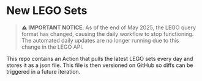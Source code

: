 # New LEGO Sets

> **⚠️ IMPORTANT NOTICE**: As of the end of May 2025, the LEGO query format has changed, causing the daily workflow to stop functioning. The automated daily updates are no longer running due to this change in the LEGO API.

This repo contains an Action that pulls the latest LEGO sets every day and stores it as a json file. This file is then versioned on GitHub so diffs can be triggered in a future iteration.